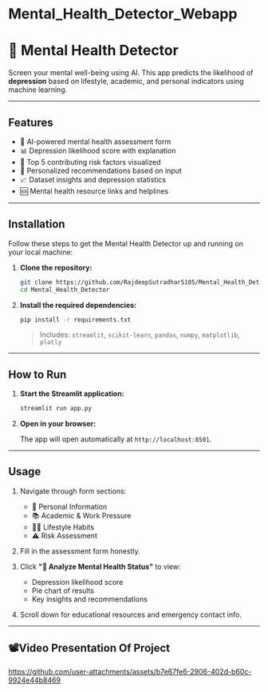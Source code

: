 # Mental_Health_Detector_Webapp
# 🧠 Mental Health Detector

Screen your mental well-being using AI. This app predicts the likelihood of **depression** based on lifestyle, academic, and personal indicators using machine learning.

---

## Features

* 🧠 AI-powered mental health assessment form
* 📊 Depression likelihood score with explanation
* 🎯 Top 5 contributing risk factors visualized
* 📝 Personalized recommendations based on input
* 📈 Dataset insights and depression statistics
* 🆘 Mental health resource links and helplines

---

## Installation

Follow these steps to get the Mental Health Detector up and running on your local machine:

1. **Clone the repository:**

    ```bash
    git clone https://github.com/RajdeepSutradhar5105/Mental_Health_Detector_Webapp.git
    cd Mental_Health_Detector
    ```

2. **Install the required dependencies:**

    ```bash
    pip install -r requirements.txt
    ```

    > Includes: `streamlit`, `scikit-learn`, `pandas`, `numpy`, `matplotlib`, `plotly`

---

## How to Run

1. **Start the Streamlit application:**

    ```bash
    streamlit run app.py
    ```

2. **Open in your browser:**

    The app will open automatically at `http://localhost:8501`.

---

## Usage

1. Navigate through form sections:
   - 👤 Personal Information
   - 📚 Academic & Work Pressure
   - 🏃‍♂️ Lifestyle Habits
   - ⚠️ Risk Assessment

2. Fill in the assessment form honestly.

3. Click **"🧠 Analyze Mental Health Status"** to view:
   - Depression likelihood score
   - Pie chart of results
   - Key insights and recommendations

4. Scroll down for educational resources and emergency contact info.

---
 ## 📽️Video Presentation Of Project

https://github.com/user-attachments/assets/b7e67fe6-2906-402d-b60c-9924e44b8469



